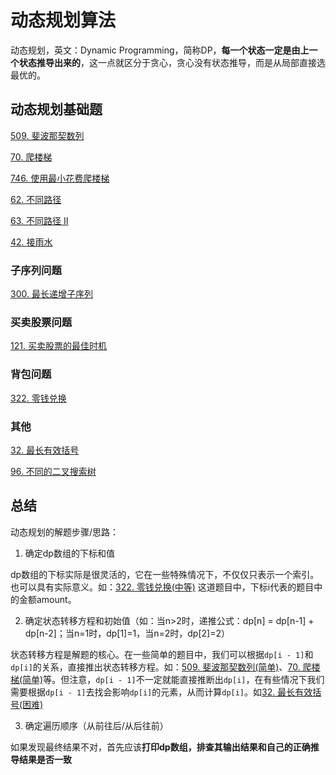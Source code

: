# 动态规划算法
动态规划，英文：Dynamic Programming，简称DP，**每一个状态一定是由上一个状态推导出来的**，这一点就区分于贪心，贪心没有状态推导，而是从局部直接选最优的。

## 动态规划基础题

[509. 斐波那契数列](https://github.com/kerwin-ly/Blog/blob/master/algorithm/dynamic-programming/509.%20%E6%96%90%E6%B3%A2%E9%82%A3%E5%A5%91%E6%95%B0(%E7%AE%80%E5%8D%95).md)

[70. 爬楼梯](https://github.com/kerwin-ly/Blog/blob/master/algorithm/dynamic-programming/70.%20%E7%88%AC%E6%A5%BC%E6%A2%AF(%E7%AE%80%E5%8D%95).md)

[746. 使用最小花费爬楼梯](https://github.com/kerwin-ly/Blog/blob/master/algorithm/dynamic-programming/746.%20%E4%BD%BF%E7%94%A8%E6%9C%80%E5%B0%8F%E8%8A%B1%E8%B4%B9%E7%88%AC%E6%A5%BC%E6%A2%AF(%E7%AE%80%E5%8D%95).md)

[62. 不同路径](https://github.com/kerwin-ly/Blog/blob/master/algorithm/dynamic-programming/62.%20%E4%B8%8D%E5%90%8C%E8%B7%AF%E5%BE%84(%E4%B8%AD%E7%AD%89).md)

[63. 不同路径 II](https://github.com/kerwin-ly/Blog/blob/master/algorithm/dynamic-programming/63.%20%E4%B8%8D%E5%90%8C%E8%B7%AF%E5%BE%84%20II(%E4%B8%AD%E7%AD%89).md)

[42. 接雨水](https://github.com/kerwin-ly/Blog/blob/master/algorithm/two-pointer/42.%20%E6%8E%A5%E9%9B%A8%E6%B0%B4(%E5%9B%B0%E9%9A%BE).md)

### 子序列问题

[300. 最长递增子序列](https://github.com/kerwin-ly/Blog/blob/master/algorithm/dynamic-programming/300.%20%E6%9C%80%E9%95%BF%E9%80%92%E5%A2%9E%E5%AD%90%E5%BA%8F%E5%88%97(%E4%B8%AD%E7%AD%89).md)

### 买卖股票问题

[121. 买卖股票的最佳时机](https://github.com/kerwin-ly/Blog/blob/master/algorithm/dynamic-programming/121.%20%E4%B9%B0%E5%8D%96%E8%82%A1%E7%A5%A8%E7%9A%84%E6%9C%80%E4%BD%B3%E6%97%B6%E6%9C%BA(%E7%AE%80%E5%8D%95).md)
### 背包问题

[322. 零钱兑换](https://github.com/kerwin-ly/Blog/blob/master/algorithm/dynamic-programming/322.%20%E9%9B%B6%E9%92%B1%E5%85%91%E6%8D%A2(%E4%B8%AD%E7%AD%89).md)
### 其他

[32. 最长有效括号](https://github.com/kerwin-ly/Blog/blob/master/algorithm/dynamic-programming/32.%20%E6%9C%80%E9%95%BF%E6%9C%89%E6%95%88%E6%8B%AC%E5%8F%B7(%E5%9B%B0%E9%9A%BE).md)

[96. 不同的二叉搜索树](https://github.com/kerwin-ly/Blog/blob/master/algorithm/dynamic-programming/96.%20%E4%B8%8D%E5%90%8C%E7%9A%84%E4%BA%8C%E5%8F%89%E6%90%9C%E7%B4%A2%E6%A0%91.md)

## 总结
动态规划的解题步骤/思路：

1. 确定dp数组的下标和值

dp数组的下标实际是很灵活的，它在一些特殊情况下，不仅仅只表示一个索引。也可以具有实际意义。如：[322. 零钱兑换(中等)](https://github.com/kerwin-ly/Blog/blob/master/algorithm/dynamic-programming/322.%20%E9%9B%B6%E9%92%B1%E5%85%91%E6%8D%A2(%E4%B8%AD%E7%AD%89).md) 这道题目中，下标i代表的题目中的金额amount。

2. 确定状态转移方程和初始值（如：当n>2时，递推公式：dp[n] = dp[n-1] + dp[n-2]；当n=1时，dp[1]=1，当n=2时，dp[2]=2）

状态转移方程是解题的核心。在一些简单的题目中，我们可以根据`dp[i - 1]`和`dp[i]`的关系，直接推出状态转移方程。如：[509. 斐波那契数列(简单)](https://github.com/kerwin-ly/Blog/blob/master/algorithm/dynamic-programming/509.%20%E6%96%90%E6%B3%A2%E9%82%A3%E5%A5%91%E6%95%B0(%E7%AE%80%E5%8D%95).md)、[70. 爬楼梯(简单)](https://github.com/kerwin-ly/Blog/blob/master/algorithm/dynamic-programming/70.%20%E7%88%AC%E6%A5%BC%E6%A2%AF(%E7%AE%80%E5%8D%95).md)等。但注意，`dp[i - 1]`不一定就能直接推断出`dp[i]`，在有些情况下我们需要根据`dp[i - 1]`去找会影响`dp[i]`的元素，从而计算`dp[i]`。如[32. 最长有效括号(困难)](todo)

3. 确定遍历顺序（从前往后/从后往前）

如果发现最终结果不对，首先应该**打印dp数组，排查其输出结果和自己的正确推导结果是否一致**
